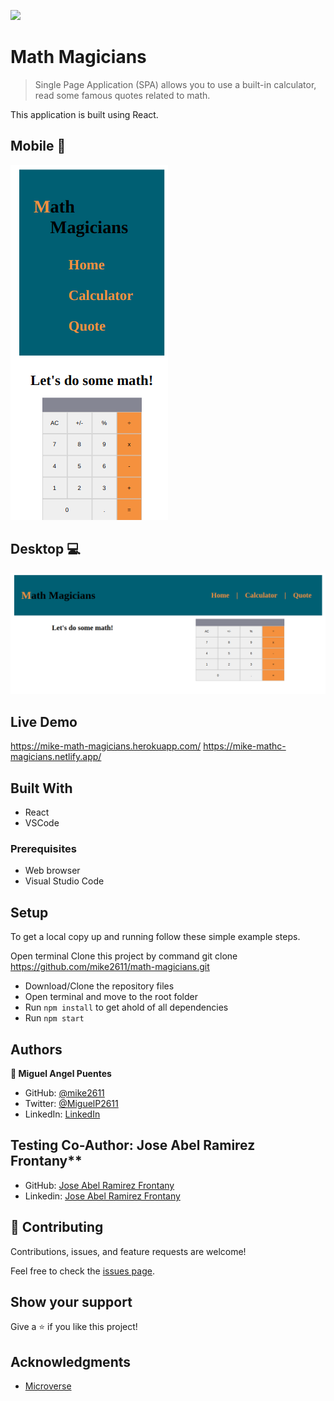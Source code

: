 ![](https://img.shields.io/badge/Microverse-blueviolet)

# Math Magicians

> Single Page Application (SPA) allows you to use a built-in calculator, read some famous quotes related to math.

This application is built using React.

## Mobile 📱

![screenshot](./images/mobileImage.png)

## Desktop 💻

![screenshot](./images/desktopImage.png)

## Live Demo 
https://mike-math-magicians.herokuapp.com/
https://mike-mathc-magicians.netlify.app/

## Built With

- React
- VSCode

### Prerequisites

- Web browser
- Visual Studio Code

## Setup

To get a local copy up and running follow these simple example steps.

Open terminal
Clone this project by command git clone https://github.com/mike2611/math-magicians.git

- Download/Clone the repository files
- Open terminal and move to the root folder
- Run `npm install` to get ahold of all dependencies
- Run `npm start`

## Authors

**👤 Miguel Angel Puentes**

- GitHub: [@mike2611](https://github.com/mike2611)
- Twitter: [@MiguelP2611](https://twitter.com/MiguelP2611)
- LinkedIn: [LinkedIn](https://linkedin.com/in/miguel-puentes-mata-90a562139/)

## Testing Co-Author: Jose Abel Ramirez Frontany\*\*

- GitHub: [Jose Abel Ramirez Frontany](https://github.com/jose-Abel)
- Linkedin: [Jose Abel Ramirez Frontany](https://www.linkedin.com/in/jose-abel-ramirez-frontany-7674a842/)

## 🤝 Contributing

Contributions, issues, and feature requests are welcome!

Feel free to check the [issues page](../../issues/).

## Show your support

Give a ⭐️ if you like this project!

## Acknowledgments

- [Microverse](https://www.microverse.org/)
